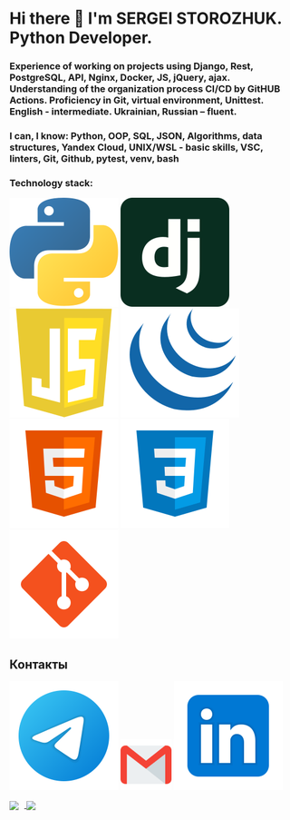 # Hi there 👋 I'm SERGEI STOROZHUK. Python Developer.
### Experience of working on projects using Django, Rest, PostgreSQL, API, Nginx, Docker, JS, jQuery, ajax. Understanding of the organization process CI/CD by GitHUB Actions. Proficiency in Git, virtual environment, Unittest. English - intermediate. Ukrainian, Russian – fluent.

### I can, I know: Python, OOP, SQL, JSON, Algorithms, data structures, Yandex Cloud, UNIX/WSL - basic skills, VSC, linters, Git, Github, pytest, venv, bash

### Technology stack: 
![Python](/svg/python.svg)
![Django](/svg/django.svg)
![JS](/svg/javascript1.svg)
![jQuery](/svg/jquery-4.svg)
![HTML](/svg/html-5.svg)
![CSS](/svg/css3.svg)
![Git](/svg/git.svg)

## Контакты
[<img src="./svg/telegram.svg">](https://t.me/AKafer82)
[<img src="./svg/gmail.svg" width="90px" height="90px">](mailto:akafer82@gmail.com)
[<img src="./svg/Linkedin.svg">](https://www.linkedin.com/in/sergey-storozhuk-2a128b244/)

<div>
<a href="https://github-readme-stats.vercel.app/api?username=akafer&hide=contribs&show_icons=true&theme=dark">
  <img  align="center" height="130" style="margin-right: 10px" src="https://github-readme-stats.vercel.app/api?username=akafer&hide=contribs&show_icons=true&theme=dark" />
</a>
<a href="https://github-readme-stats.vercel.app/api/top-langs/?username=akafer&layout=compact&theme=dark">
  <img align="center" height="130" src="https://github-readme-stats.vercel.app/api/top-langs/?username=akafer&layout=compact&theme=dark" />
</a>
</div>

<!--
**AKafer/AKafer** is a ✨ _special_ ✨ repository because its `README.md` (this file) appears on your GitHub profile.

Here are some ideas to get you started:

- 🔭 I’m currently working on ...
- 🌱 I’m currently learning ...
- 👯 I’m looking to collaborate on ...
- 🤔 I’m looking for help with ...
- 💬 Ask me about ...
- 📫 How to reach me: ...
- 😄 Pronouns: ...
- ⚡ Fun fact: ...
-->
